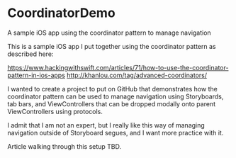# CoordinatorDemo
A sample iOS app using the coordinator pattern to manage navigation

This is a sample iOS app I put together using the coordinator pattern as described here:

https://www.hackingwithswift.com/articles/71/how-to-use-the-coordinator-pattern-in-ios-apps
http://khanlou.com/tag/advanced-coordinators/

I wanted to create a project to put on GitHub that demonstrates how the coordinator pattern can be used to manage navigation using Storyboards, tab bars, and ViewControllers that can be dropped modally onto parent ViewControllers using protocols.

I admit that I am not an expert, but I really like this way of managing navigation outside of Storyboard segues, and I want more practice with it.

Article walking through this setup TBD.
